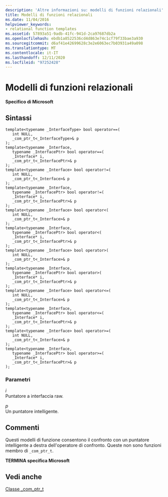 ```yaml
---
description: 'Altre informazioni su: modelli di funzioni relazionali'
title: Modelli di funzioni relazionali
ms.date: 11/04/2016
helpviewer_keywords:
- relational function templates
ms.assetid: 57893a51-9adb-41fc-941d-2ca97687db2a
ms.openlocfilehash: ebdb1a8522536cd4d863e74c1cf79f33bae3a930
ms.sourcegitcommit: d6af41e42699628c3e2e6063ec7b03931a49a098
ms.translationtype: MT
ms.contentlocale: it-IT
ms.lasthandoff: 12/11/2020
ms.locfileid: "97252428"
---
```

# <a name="relational-function-templates"></a>Modelli di funzioni relazionali

**Specifico di Microsoft**

## <a name="syntax"></a>Sintassi

```
template<typename _InterfaceType> bool operator==(
   int NULL,
   _com_ptr_t<_InterfaceType>& p
);
template<typename _Interface,
   typename _InterfacePtr> bool operator==(
   _Interface* i,
   _com_ptr_t<_InterfacePtr>& p
);
template<typename _Interface> bool operator!=(
   int NULL,
   _com_ptr_t<_Interface>& p
);
template<typename _Interface,
   typename _InterfacePtr> bool operator!=(
   _Interface* i,
   _com_ptr_t<_InterfacePtr>& p
);
template<typename _Interface> bool operator<(
   int NULL,
   _com_ptr_t<_Interface>& p
);
template<typename _Interface,
   typename _InterfacePtr> bool operator<(
   _Interface* i,
   _com_ptr_t<_InterfacePtr>& p
);
template<typename _Interface> bool operator>(
   int NULL,
   _com_ptr_t<_Interface>& p
);
template<typename _Interface,
   typename _InterfacePtr> bool operator>(
   _Interface* i,
   _com_ptr_t<_InterfacePtr>& p
);
template<typename _Interface> bool operator<=(
   int NULL,
   _com_ptr_t<_Interface>& p
);
template<typename _Interface,
   typename _InterfacePtr> bool operator<=(
   _Interface* i,
   _com_ptr_t<_InterfacePtr>& p
);
template<typename _Interface> bool operator>=(
   int NULL,
   _com_ptr_t<_Interface>& p
);
template<typename _Interface,
   typename _InterfacePtr> bool operator>=(
   _Interface* i,
   _com_ptr_t<_InterfacePtr>& p
);
```

### <a name="parameters"></a>Parametri

*i*<br/>
Puntatore a interfaccia raw.

*p*<br/>
Un puntatore intelligente.

## <a name="remarks"></a>Commenti

Questi modelli di funzione consentono il confronto con un puntatore intelligente a destra dell'operatore di confronto. Queste non sono funzioni membro di `_com_ptr_t`.

**TERMINA specifica Microsoft**

## <a name="see-also"></a>Vedi anche

[Classe _com_ptr_t](../cpp/com-ptr-t-class.md)
